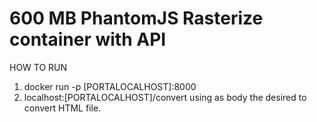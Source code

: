 # 600 MB PhantomJS Rasterize container with API
  
HOW TO RUN

1. docker run -p [PORTALOCALHOST]:8000
2. localhost:[PORTALOCALHOST]/convert using as body the desired to convert HTML file.

